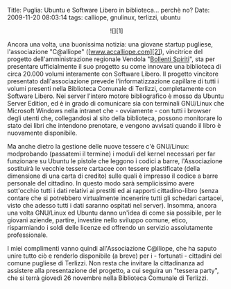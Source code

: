 Title: Puglia: Ubuntu e Software Libero in biblioteca... perchè no?
Date:  2009-11-20 08:03:14
tags: calliope, gnulinux, terlizzi, ubuntu

<center>![][1]</center>

Ancora una volta, una
buonissima notizia: una giovane startup pugliese, l'associazione "C@alliope"
([www.accalliope.com][2]), vincitrice del progetto dell'amministrazione
regionale Vendola "[Bollenti Spiriti][3]", sta per presentare ufficialmente il
suo progetto su come innovare una biblioteca di circa 20.000 volumi
interamente con Software Libero. Il progetto vincitore presentato
dall'associazione prevede l'informatizzazione capillare di tutti i volumi
presenti nella Biblioteca Comunale di Terlizzi, completamente con Software
Libero. Nei server l'intero motore bibliografico è mosso da Ubuntu Server
Edition, ed è in grado di comunicare sia con terminali GNU/Linux che Microsoft
Windows nella intranet che - ovviamente - con tutti i browser degli utenti
che, collegandosi al sito della biblioteca, possono monitorare lo stato dei
libri che intendono prenotare, e vengono avvisati quando il libro è nuovamente
disponibile.


Ma anche dietro la gestione delle nuove tessere c'è GNU/Linux:
modprobando (passatemi il termine) i moduli del kernel necessari per far
funzionare su Ubuntu le pistole che leggono i codici a barre, l'Associazione
sostituirà le vecchie tessere cartacee con tessere plastificate (della
dimensione di una carta di credito) sulle quali è impresso il codice a barre
personale del cittadino. In questo modo sarà semplicissimo avere sott'occhio
tutti i dati relativi ai prestiti ed ai rapporti cittadino-libro (senza
contare che si potrebbero virtualmente incenerire tutti gli schedari cartacei,
visto che adesso tutti i dati saranno ospitati nel server). Insomma, ancora
una volta GNU/Linux ed Ubuntu danno un'idea di come sia possibile, per le
giovani aziende, partire, investire nello sviluppo comune, etico, risparmiando
i soldi delle licenze ed offrendo un servizio assolutamente professionale.


I miei complimenti vanno quindi all'Associazione C@lliope, che ha saputo unire
tutto ciò e renderlo disponibile (a breve) per i - fortunati - cittadini del
comune pugliese di Terlizzi. Non resta che invitare la cittadinanza ad
assistere alla presentazione del progetto, a cui seguira un "tessera party",
che si terrà giovedì 26 novembre nella Biblioteca Comunale di Terlizzi.

   [1]: http://dl.dropbox.com/u/369614/blog/img_red/49064575.png

   [2]: http://www.accalliope.com

   [3]: http://bollentispiriti.regione.puglia.it/


